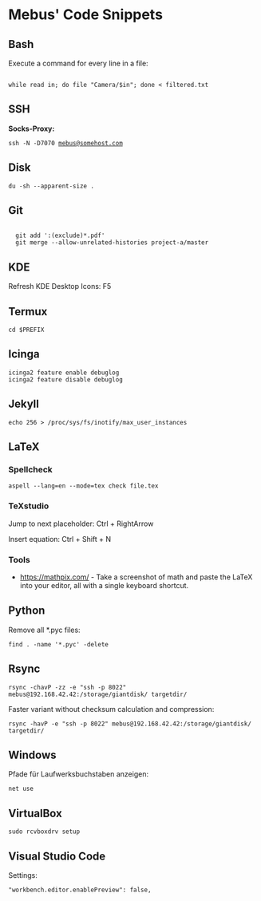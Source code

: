 Mebus' Code Snippets
=====================

Bash
----------

Execute a command for every line in a file:

<code>
while read in; do file "Camera/$in"; done < filtered.txt
</code>

SSH
----------

**Socks-Proxy:**

<code>ssh -N -D7070 mebus@somehost.com</code>

Disk
----------

<code>du -sh --apparent-size .</code>

Git
----------

<code>
  git add ':(exclude)*.pdf'
  git merge --allow-unrelated-histories project-a/master
</code>

KDE
----------

Refresh KDE Desktop Icons: F5

Termux
-------

```
cd $PREFIX
```

Icinga
----------

```
icinga2 feature enable debuglog
icinga2 feature disable debuglog
```

Jekyll
----------

```
echo 256 > /proc/sys/fs/inotify/max_user_instances
```

LaTeX
----------

### Spellcheck

```
aspell --lang=en --mode=tex check file.tex
```

### TeXstudio

Jump to next placeholder: Ctrl + RightArrow

Insert equation: Ctrl + Shift + N

### Tools

 * https://mathpix.com/ - Take a screenshot of math and paste the LaTeX into your editor, all with a single keyboard shortcut.

Python
----------

Remove all *.pyc files:

``` 
find . -name '*.pyc' -delete
```

Rsync
----------

```
rsync -chavP -zz -e "ssh -p 8022" mebus@192.168.42.42:/storage/giantdisk/ targetdir/
```

Faster variant without checksum calculation and compression:

```
rsync -havP -e "ssh -p 8022" mebus@192.168.42.42:/storage/giantdisk/ targetdir/
```

Windows
----------

Pfade für Laufwerksbuchstaben anzeigen:

```
net use
```

VirtualBox
-----------

```
sudo rcvboxdrv setup
``` 

Visual Studio Code
-------------------

Settings:

```
"workbench.editor.enablePreview": false,
```
